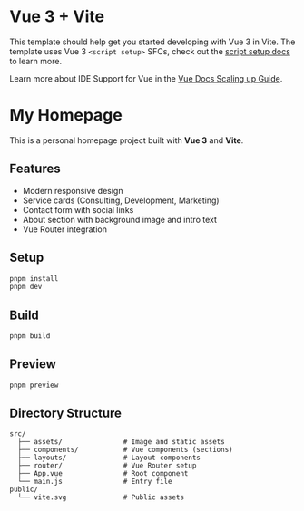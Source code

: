 # Vue 3 + Vite

This template should help get you started developing with Vue 3 in Vite. The template uses Vue 3 `<script setup>` SFCs, check out the [script setup docs](https://v3.vuejs.org/api/sfc-script-setup.html#sfc-script-setup) to learn more.

Learn more about IDE Support for Vue in the [Vue Docs Scaling up Guide](https://vuejs.org/guide/scaling-up/tooling.html#ide-support).

# My Homepage

This is a personal homepage project built with **Vue 3** and **Vite**.

## Features

- Modern responsive design
- Service cards (Consulting, Development, Marketing)
- Contact form with social links
- About section with background image and intro text
- Vue Router integration

## Setup

```bash
pnpm install
pnpm dev
```

## Build

```bash
pnpm build
```

## Preview

```bash
pnpm preview
```

## Directory Structure

```
src/
  ├── assets/               # Image and static assets
  ├── components/           # Vue components (sections)
  ├── layouts/              # Layout components
  ├── router/               # Vue Router setup
  ├── App.vue               # Root component
  └── main.js               # Entry file
public/
  └── vite.svg              # Public assets
```